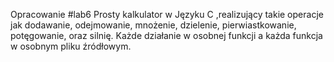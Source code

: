 Opracowanie #lab6
Prosty kalkulator w Języku C ,realizujący takie operacje jak dodawanie, odejmowanie, mnożenie, dzielenie, pierwiastkowanie, potęgowanie, oraz silnię. Każde działanie w osobnej funkcji a każda funkcja w osobnym pliku źródłowym.
